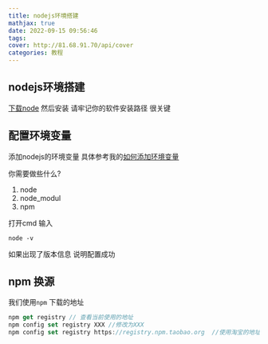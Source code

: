 ```yaml
---
title: nodejs环境搭建
mathjax: true
date: 2022-09-15 09:56:46
tags:
cover: http://81.68.91.70/api/cover
categories: 教程 
---
```




## nodejs环境搭建

[下载node](https://pc.qq.com/search.html#!keyword=node) 然后安装 请牢记你的软件安装路径 很关键

## 配置环境变量

添加nodejs的环境变量 具体参考我的[如何添加环境变量](https://km911.github.io/BLOG/2022/09/15/环境变量)

你需要做些什么? 

1. node
2. node_modul
3. npm

打开cmd 输入

```
node -v
```

 如果出现了版本信息 说明配置成功



## npm 换源

我们使用`npm` 下载的地址 

```js
npm get registry // 查看当前使用的地址
npm config set registry XXX //修改为XXX
npm config set registry https://registry.npm.taobao.org  //使用淘宝的地址
```



